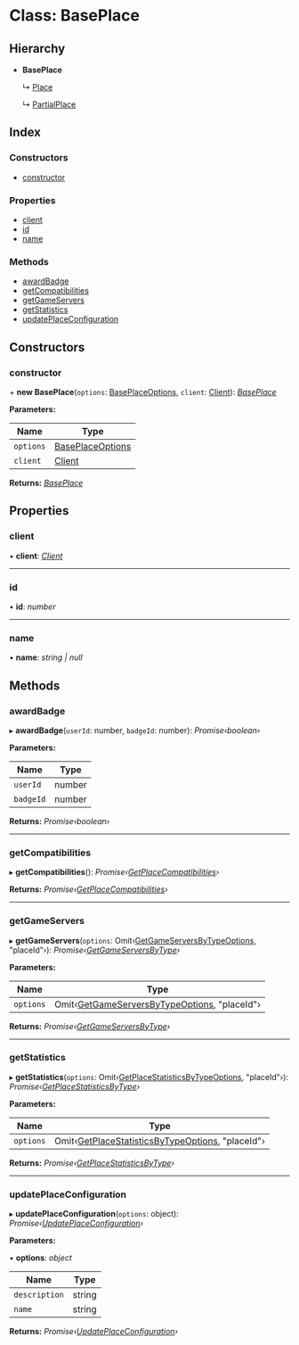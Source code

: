 
# Class: BasePlace

## Hierarchy

* **BasePlace**

  ↳ [Place](_structures_game_.place.md)

  ↳ [PartialPlace](_structures_game_.partialplace.md)

## Index

### Constructors

* [constructor](_structures_game_.baseplace.md#constructor)

### Properties

* [client](_structures_game_.baseplace.md#client)
* [id](_structures_game_.baseplace.md#id)
* [name](_structures_game_.baseplace.md#name)

### Methods

* [awardBadge](_structures_game_.baseplace.md#awardbadge)
* [getCompatibilities](_structures_game_.baseplace.md#getcompatibilities)
* [getGameServers](_structures_game_.baseplace.md#getgameservers)
* [getStatistics](_structures_game_.baseplace.md#getstatistics)
* [updatePlaceConfiguration](_structures_game_.baseplace.md#updateplaceconfiguration)

## Constructors

### <a id="constructor" name="constructor"></a>  constructor

\+ **new BasePlace**(`options`: [BasePlaceOptions](../interfaces/_structures_game_.baseplaceoptions.md), `client`: [Client](_client_client_.client.md)): *[BasePlace](_structures_game_.baseplace.md)*

**Parameters:**

Name | Type |
------ | ------ |
`options` | [BasePlaceOptions](../interfaces/_structures_game_.baseplaceoptions.md) |
`client` | [Client](_client_client_.client.md) |

**Returns:** *[BasePlace](_structures_game_.baseplace.md)*

## Properties

### <a id="client" name="client"></a>  client

• **client**: *[Client](_client_client_.client.md)*

___

### <a id="id" name="id"></a>  id

• **id**: *number*

___

### <a id="name" name="name"></a>  name

• **name**: *string | null*

## Methods

### <a id="awardbadge" name="awardbadge"></a>  awardBadge

▸ **awardBadge**(`userId`: number, `badgeId`: number): *Promise‹boolean›*

**Parameters:**

Name | Type |
------ | ------ |
`userId` | number |
`badgeId` | number |

**Returns:** *Promise‹boolean›*

___

### <a id="getcompatibilities" name="getcompatibilities"></a>  getCompatibilities

▸ **getCompatibilities**(): *Promise‹[GetPlaceCompatibilities](../modules/_client_apis_developapi_.md#getplacecompatibilities)›*

**Returns:** *Promise‹[GetPlaceCompatibilities](../modules/_client_apis_developapi_.md#getplacecompatibilities)›*

___

### <a id="getgameservers" name="getgameservers"></a>  getGameServers

▸ **getGameServers**(`options`: Omit‹[GetGameServersByTypeOptions](../modules/_client_apis_gamesapi_.md#getgameserversbytypeoptions), "placeId"›): *Promise‹[GetGameServersByType](../modules/_client_apis_gamesapi_.md#getgameserversbytype)›*

**Parameters:**

Name | Type |
------ | ------ |
`options` | Omit‹[GetGameServersByTypeOptions](../modules/_client_apis_gamesapi_.md#getgameserversbytypeoptions), "placeId"› |

**Returns:** *Promise‹[GetGameServersByType](../modules/_client_apis_gamesapi_.md#getgameserversbytype)›*

___

### <a id="getstatistics" name="getstatistics"></a>  getStatistics

▸ **getStatistics**(`options`: Omit‹[GetPlaceStatisticsByTypeOptions](../modules/_client_apis_developapi_.md#getplacestatisticsbytypeoptions), "placeId"›): *Promise‹[GetPlaceStatisticsByType](../modules/_client_apis_developapi_.md#getplacestatisticsbytype)›*

**Parameters:**

Name | Type |
------ | ------ |
`options` | Omit‹[GetPlaceStatisticsByTypeOptions](../modules/_client_apis_developapi_.md#getplacestatisticsbytypeoptions), "placeId"› |

**Returns:** *Promise‹[GetPlaceStatisticsByType](../modules/_client_apis_developapi_.md#getplacestatisticsbytype)›*

___

### <a id="updateplaceconfiguration" name="updateplaceconfiguration"></a>  updatePlaceConfiguration

▸ **updatePlaceConfiguration**(`options`: object): *Promise‹[UpdatePlaceConfiguration](../modules/_client_apis_developapi_.md#updateplaceconfiguration)›*

**Parameters:**

▪ **options**: *object*

Name | Type |
------ | ------ |
`description` | string |
`name` | string |

**Returns:** *Promise‹[UpdatePlaceConfiguration](../modules/_client_apis_developapi_.md#updateplaceconfiguration)›*
